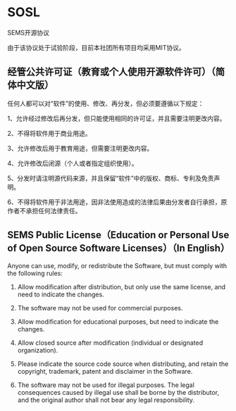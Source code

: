 # SOSL
SEMS开源协议

由于该协议处于试验阶段，目前本社团所有项目均采用MIT协议。

## 经管公共许可证（教育或个人使用开源软件许可）（简体中文版）

任何人都可以对“软件”的使用、修改、再分发，但必须要遵循以下规定：

1、允许经过修改后再分发，但只能使用相同的许可证，并且需要注明更改内容。

2、不得将软件用于商业用途。

3、允许修改后用于教育用途，但需要注明更改内容。

4、允许修改后闭源（个人或者指定组织使用）。

5、分发时请注明源代码来源，并且保留“软件”中的版权、商标、专利及免责声明。

6、不得将软件用于非法用途，因非法使用造成的法律后果由分发者自行承担，原作者不承担任何法律责任。

## SEMS Public License（Education or Personal Use of Open Source Software Licenses）（In English）

Anyone can use, modify, or redistribute the Software, but must comply with the following rules:

1. Allow modification after distribution, but only use the same license, and need to indicate the changes.

2. The software may not be used for commercial purposes.

3. Allow modification for educational purposes, but need to indicate the changes.

4. Allow closed source after modification (individual or designated organization).

5. Please indicate the source code source when distributing, and retain the copyright, trademark, patent and disclaimer in the Software.

6. The software may not be used for illegal purposes. The legal consequences caused by illegal use shall be borne by the distributor, and the original author shall not bear any legal responsibility.
